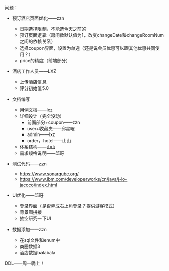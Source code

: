 问题：

- 预订酒店页面优化——zzn
  - 日期选择限制，不能选今天之前的
  - 预订页面逻辑（房间数默认值为1，改变changeDate和changeRoomNum之间的依赖关系）
  - 选择coupon界面，设置为单选（还是说会员优惠可以跟其他优惠共同使用？）
  - price的精度（前端部分）
- 酒店工作人员——LXZ
  - 上传酒店信息
  - 评分初始值5.0
- 文档编写
  - 用例文档——lxz
  - 详细设计（完全没动）
    - 前面部分+coupon——zzn
    - user+收藏夹——邱星曜
    - admin——lxz
    - order，hotel——山山
  - 体系结构——山山
  - 需求规格说明——邱哥
- 测试代码——zzn
  - https://www.sonarqube.org/
  - https://www.ibm.com/developerworks/cn/java/j-lo-jacoco/index.html

- UI优化——邱哥
  - 登录界面（是否弄成右上角登录？提供游客模式）
  - 背景图拼接
  - 抽空研究一下UI

- 数据添加——zzn
  - 在sql文件和enum中
  - 商圈数据3
  - 酒店数据balabala



DDL——周一晚上！

